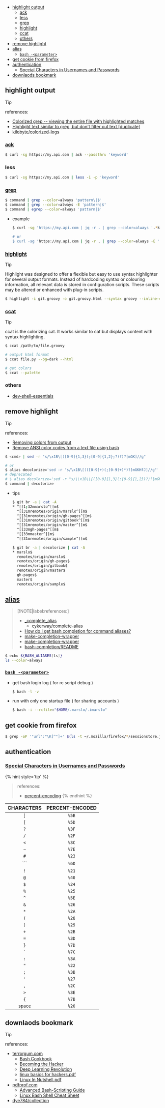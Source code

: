 <!-- START doctoc generated TOC please keep comment here to allow auto update -->
<!-- DON'T EDIT THIS SECTION, INSTEAD RE-RUN doctoc TO UPDATE -->

- [highlight output](#highlight-output)
  - [ack](#ack)
  - [less](#less)
  - [grep](#grep)
  - [highlight](#highlight)
  - [ccat](#ccat)
  - [others](#others)
- [remove highlight](#remove-highlight)
- [alias](#alias)
  - [`bash -<parameter>`](#bash--parameter)
- [get cookie from firefox](#get-cookie-from-firefox)
- [authentication](#authentication)
  - [Special Characters in Usernames and Passwords](#special-characters-in-usernames-and-passwords)
- [downlaods bookmark](#downlaods-bookmark)

<!-- END doctoc generated TOC please keep comment here to allow auto update -->


## highlight output

>[!TIP]
> references:
> - [Colorized grep -- viewing the entire file with highlighted matches](https://stackoverflow.com/questions/981601/colorized-grep-viewing-the-entire-file-with-highlighted-matches)
> - [Highlight text similar to grep, but don't filter out text [duplicate]](https://stackoverflow.com/questions/7393906/highlight-text-similar-to-grep-but-dont-filter-out-text)
> - [kilobyte/colorized-logs](https://github.com/kilobyte/colorized-logs)


### [ack](https://metacpan.org/pod/ack)
```bash
$ curl -sg https://my.api.com | ack --passthru 'keyword'
```

### less
```bash
$ curl -sg https://my.api.com | less -i -p 'keyword'
```

### [grep](https://stackoverflow.com/a/981831/2940319)
```bash
$ command | grep --color=always 'pattern\|$'
$ command | grep --color=always -E 'pattern|$'
$ command | egrep --color=always 'pattern|$'
```
- example
  ```bash
  $ curl -sg 'https://my.api.com | jq -r . | grep --color=always '.*keyword.*\|$'

  # or
  $ curl -sg 'https://my.api.com | jq -r . | grep --color=always -E '| .*keyword.*'
  ```

### [highlight](http://www.andre-simon.de/doku/highlight/en/highlight.php)

> [!TIP]
> Highlight was designed to offer a flexible but easy to use syntax highlighter for several output formats. Instead of hardcoding syntax or colouring information, all relevant data is stored in configuration scripts. These scripts may be altered or enhanced with plug-in scripts.

```bash
$ highlight -i git.groovy -o git.groovy.html --syntax groovy --inline-css --include-style --line-numbers
```

### [ccat](https://github.com/owenthereal/ccat)

> [!TIP]
> ccat is the colorizing cat. It works similar to cat but displays content with syntax highlighting.

```bash
$ ccat /path/to/file.groovy

# output html format
$ ccat file.py --bg=dark --html

# get colors
$ ccat --palette
```

### others
- [dev-shell-essentials](https://github.com/kepkin/dev-shell-essentials)

## remove highlight

> [!TIP]
> references:
> - [Removing colors from output](https://stackoverflow.com/a/18000433/2940319)
> - [Remove ANSI color codes from a text file using bash](https://stackoverflow.com/a/30938702/2940319)

```bash
$ <cmd> | sed -r "s/\x1B\[([0-9]{1,3}(;[0-9]{1,2};?)?)?[mGK]//g"

# or
$ alias decolorize='sed -r "s/\x1B\[(([0-9]+)(;[0-9]+)*)?[mGKHfJ]//g"'
# deprecated
# $ alias decolorize='sed -r "s/\\x1B\\[([0-9]{1,3}(;[0-9]{1,2})?)?[mGK]//g"'
$ command | decolorize
```

- tips
  ```bash
  $ git br -a | cat -A
  * ^[[1;32mmarslo^[[m$
    ^[[31mremotes/origin/marslo^[[m$
    ^[[31mremotes/origin/gh-pages^[[m$
    ^[[31mremotes/origin/gitbook^[[m$
    ^[[31mremotes/origin/master^[[m$
    ^[[33mgh-pages^[[m$
    ^[[33mmaster^[[m$
    ^[[31mremotes/origin/sample^[[m$

  $ git br -a | decolorize | cat -A
  * marslo$
    remotes/origin/marslo$
    remotes/origin/gh-pages$
    remotes/origin/gitbook$
    remotes/origin/master$
    gh-pages$
    master$
    remotes/origin/sample$
  ```

## [alias](https://askubuntu.com/a/871435)

> [!NOTE|label:references:]
> - [_complete_alias](https://unix.stackexchange.com/a/332522/29178)
>    - [cykerway/complete-alias](https://github.com/cykerway/complete-alias)
> - [How do I get bash completion for command aliases?](https://unix.stackexchange.com/a/332522/29178)
> - [make-completion-wrapper](https://unix.stackexchange.com/a/4220/29178)
> - [make-completion-wrapper](https://unix.stackexchange.com/a/310089/29178)
> - [bash-completion/README](https://github.com/scop/bash-completion/blob/2.1/README#L113)

```bash
$ echo ${BASH_ALIASES[ls]}
ls --color=always
```

### [`bash -<parameter>`](https://unix.stackexchange.com/a/38363/29178)
- get bash login log ( for rc script debug )
  ```bash
  $ bash -l -v
  ```

- run with only one startup file ( for sharing accounts )
  ```bash
  $ bash -i --rcfile="$HOME/.marslo/.imarslo"
  ```

## get cookie from firefox
```bash
$ grep -oP '"url":"\K[^"]+' $(ls -t ~/.mozilla/firefox/*/sessionstore.js | sed q)
```

## authentication
### [Special Characters in Usernames and Passwords](https://zencoder.support.brightcove.com/general-information/special-characters-usernames-and-passwords.html)

{% hint style='tip' %}
> references:
> - [percent-encoding](https://en.wikipedia.org/wiki/Percent-encoding)
{% endhint %}


|   CHARACTERS   | PERCENT-ENCODED |
|:--------------:|:---------------:|
|       `]`      |      `%5B`      |
|       `[`      |      `%5D`      |
|       `?`      |      `%3F`      |
|       `/`      |      `%2F`      |
|       `<`      |      `%3C`      |
|       `~`      |      `%7E`      |
|       `#`      |      `%23`      |
|       ```      |      `%6D`      |
|       `!`      |      `%21`      |
|       `@`      |      `%40`      |
|       `$`      |      `%24`      |
|       `%`      |      `%25`      |
|       `^`      |      `%5E`      |
|       `&`      |      `%26`      |
|       `*`      |      `%2A`      |
|       `(`      |      `%28`      |
|       `)`      |      `%29`      |
|       `+`      |      `%2B`      |
|       `=`      |      `%3D`      |
|       `}`      |      `%7D`      |
| <code>`</code> |      `%7C`      |
|       `:`      |      `%3A`      |
|       `"`      |      `%22`      |
|       `;`      |      `%3B`      |
|       `'`      |      `%27`      |
|       `,`      |      `%2C`      |
|       `>`      |      `%3E`      |
|       `{`      |      `%7B`      |
|     `space`    |      `%20`      |


## downlaods bookmark

> [!TIP]
> references:
> - [terrorgum.com](https://terrorgum.com/tfox/books/)
>   - [Bash Cookbook](https://terrorgum.com/tfox/books/bashcookbook.pdf)
>   - [Becoming the Hacker](https://terrorgum.com/tfox/books/becomingthehacker.pdf)
>   - [Deep Learning Revolution](https://terrorgum.com/tfox/books/deeplearningrevolution.pdf)
>   - [linux basics for hackers.pdf](https://terrorgum.com/tfox/books/linuxbasicsforhackers.pdf)
>   - [Linux In Nutshell.pdf](https://terrorgum.com/tfox/books/linuxinanutshell.pdf)
> - [pdfprof.com](https://www.pdfprof.com/)
>   - [Advanced Bash-Scripting Guide](https://tldp.org/LDP/abs/abs-guide.pdf)
>   - [Linux Bash Shell Cheat Sheet](https://oit.ua.edu/wp-content/uploads/2020/12/Linux_bash_cheat_sheet-1.pdf)
> - [dye784/collection](https://github.com/dye784/collection)
